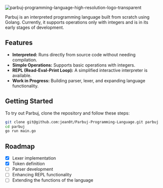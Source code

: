 ![parbuj-programming-language-high-resolution-logo-transparent](https://github.com/jean0t/Parbuj-Programming-Language/assets/127698173/cc21116d-4329-4dd2-964d-28182fba6049)


Parbuj is an interpreted programming language built from scratch using Golang. Currently, it supports operations only with integers and is in its early stages of development.

## Features

- **Interpreted:** Runs directly from source code without needing compilation.
- **Simple Operations:** Supports basic operations with integers.
- **REPL (Read-Eval-Print Loop):** A simplified interactive interpreter is available.
- **Work in Progress:** Building parser, lexer, and expanding language functionality.

## Getting Started

To try out Parbuj, clone the repository and follow these steps:

```bash
git clone git@github.com:jean0t/Parbuj-Programming-Language.git parbuj
cd parbuj
go run main.go
```

## Roadmap

- [x] Lexer implementation
- [x] Token definition
- [ ] Parser development
- [ ] Enhancing REPL functionality
- [ ] Extending the functions of the language
